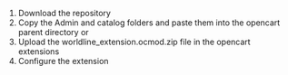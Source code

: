 1. Download the repository
2. Copy the Admin and catalog folders and paste them into the opencart parent directory
or 
2. Upload the worldline_extension.ocmod.zip file in the opencart extensions
3. Configure the extension
 
 